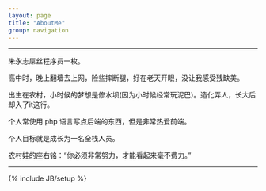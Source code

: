 ```yaml
---
layout: page
title: "AboutMe"
group: navigation
---
```


---

朱永志屌丝程序员一枚。

高中时，晚上翻墙去上网，险些摔断腿，好在老天开眼，没让我感受残缺美。

出生在农村，小时候的梦想是修水坝(因为小时候经常玩泥巴)。造化弄人，长大后却入了it这行。

个人常使用 php 语言写点后端的东西，但是非常热爱前端。

个人目标就是成长为一名全栈人员。

农村娃的座右铭：“你必须非常努力，才能看起来毫不费力。”

---
{% include JB/setup %}
